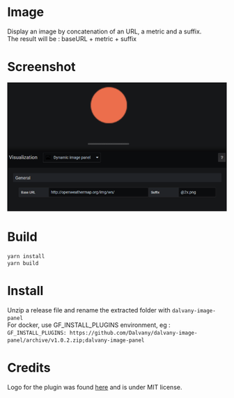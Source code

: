 # Image
Display an image by concatenation of an URL, a metric and a suffix.  
The result will be : baseURL + metric + suffix

# Screenshot
![screenshot](screenshot.png)

# Build
```
yarn install
yarn build
```

# Install
Unzip a release file and rename the extracted folder with `dalvany-image-panel`  
For docker, use GF_INSTALL_PLUGINS environment, eg : `GF_INSTALL_PLUGINS: https://github.com/Dalvany/dalvany-image-panel/archive/v1.0.2.zip;dalvany-image-panel`

# Credits
Logo for the plugin was found [here](https://www.iconfinder.com/icons/211677/image_icon) and is under MIT license.
